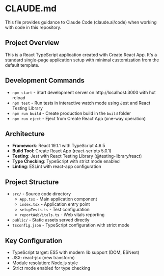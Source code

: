# CLAUDE.md

This file provides guidance to Claude Code (claude.ai/code) when working with code in this repository.

## Project Overview

This is a React TypeScript application created with Create React App. It's a standard single-page application setup with minimal customization from the default template.

## Development Commands

- `npm start` - Start development server on http://localhost:3000 with hot reload
- `npm test` - Run tests in interactive watch mode using Jest and React Testing Library
- `npm run build` - Create production build in the `build` folder
- `npm run eject` - Eject from Create React App (one-way operation)

## Architecture

- **Framework**: React 19.1.1 with TypeScript 4.9.5
- **Build Tool**: Create React App (react-scripts 5.0.1)
- **Testing**: Jest with React Testing Library (@testing-library/react)
- **Type Checking**: TypeScript with strict mode enabled
- **Linting**: ESLint with react-app configuration

## Project Structure

- `src/` - Source code directory
  - `App.tsx` - Main application component
  - `index.tsx` - Application entry point
  - `setupTests.ts` - Test configuration
  - `reportWebVitals.ts` - Web vitals reporting
- `public/` - Static assets served directly
- `tsconfig.json` - TypeScript configuration with strict mode

## Key Configuration

- TypeScript target: ES5 with modern lib support (DOM, ESNext)
- JSX: react-jsx (new transform)
- Module resolution: Node.js style
- Strict mode enabled for type checking
